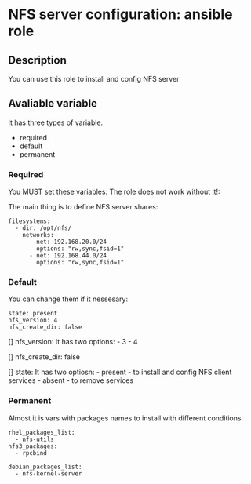 # NFS server configuration: ansible role

## Description

You can use this role to install and config NFS server

## Avaliable variable

It has three types of variable.
  - required
  - default
  - permanent

### Required
You MUST set these variables. The role does not work without it!:

The main thing is to define NFS server shares:
```
filesystems:
  - dir: /opt/nfs/
    networks:
      - net: 192.168.20.0/24
        options: "rw,sync,fsid=1"
      - net: 192.168.44.0/24
        options: "rw,sync,fsid=1"
```
### Default

You can change them if it nessesary:
```
state: present
nfs_version: 4
nfs_create_dir: false
```
[] nfs_version:
    It has two options:
    - 3
    - 4

[] nfs_create_dir: false

[] state:
    It has two optiosn:
    - present - to install and config NFS client services
    - absent - to remove services

### Permanent

Almost it is vars with packages names to install with different conditions.

```
rhel_packages_list:
  - nfs-utils
nfs3_packages:
  - rpcbind

debian_packages_list:
  - nfs-kernel-server

```
